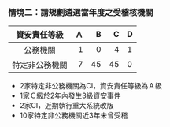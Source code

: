 ### 情境二：請規劃遴選當年度之受稽核機關
資安責任等級  | Ａ | B | C | D
:-------------:| -------------:| -------------:| -------------:| -------------
公務機關  | 1| 0| 4| 1
特定非公務機關   | 7| 45| 45| 0
+ 2家特定非公務機關為CI，資安責任等級為Ａ級
+ 1家Ｃ級於2年內發生3級資安事件
+ 2家CI，近期執行重大系統改版
+ 10家特定非公務機關近3年未曾受稽

